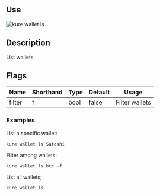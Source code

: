 ## Use 

![kure wallet ls](https://user-images.githubusercontent.com/51374959/98058971-be94a280-1e24-11eb-8450-5c49fd0e9dee.png)

## Description

List wallets.

## Flags

|  Name     | Shorthand |     Type      |    Default    |       Usage        |
|-----------|-----------|---------------|---------------|--------------------|
| filter    | f         | bool          | false         | Filter wallets     |

### Examples

List a specific wallet:
```
kure wallet ls Satoshi
```

Filter among wallets:
```
kure wallet ls btc -f
```

List all wallets;
```
kure wallet ls
```
